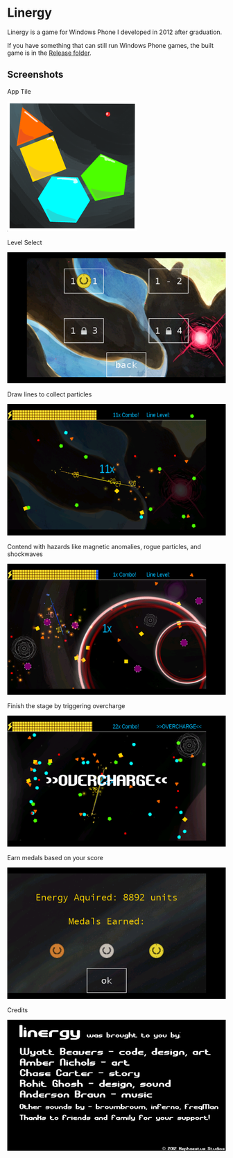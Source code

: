 # Linergy
Linergy is a game for Windows Phone I developed in 2012 after graduation.

If you have something that can still run Windows Phone games, the built game is in the [Release folder](/Release?raw=true).

## Screenshots
App Tile

![App Tile](/Screenshots/tile.png?raw=true)

Level Select

![Level Select](/Screenshots/level%20select.png?raw=true)

Draw lines to collect particles

![Drawing lines](/Screenshots/combo.png?raw=true)

Contend with hazards like magnetic anomalies, rogue particles, and shockwaves

![Gameplay Hazards](/Screenshots/shockwaves.png?raw=true)

Finish the stage by triggering overcharge

![Overcharge](/Screenshots/overcharge.png?raw=true)

Earn medals based on your score

![Medals](/Screenshots/post%20level.png?raw=true)

Credits

![Credits](/Screenshots/credits.png?raw=true)

